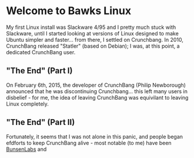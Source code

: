# Welcome to Bawks Linux
My first Linux install was Slackware 4/95 and I pretty much stuck with Slackware, until I started looking at versions of Linux designed to make Ubuntu simpler and faster... from there, I settled on Crunchbang.
In 2010, CrunchBang released "Statler" (based on Debian); I was, at this point, a dedicated CrunchBang user.
## "The End" (Part I)
On February 6th, 2015, the developer of CrunchBang (Philip Newborough) announced that he was discontinuing Crunchbang... this left many users in disbelief - for me, the idea of leaving CrunchBang was equivilant to leaving Linux completely.

## "The End" (Part II)
Fortunately, it seems that I was not alone in this panic, and people began efdforts to keep CrunchBang alive - most notable (to me) have been [BunsenLabs](https://www.bunsenlabs.org) and
